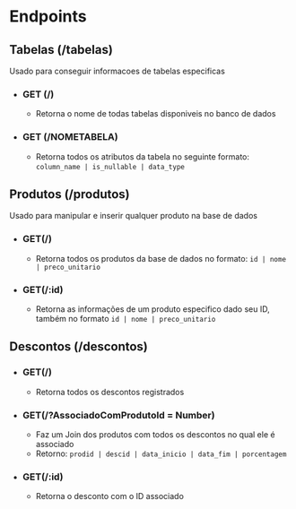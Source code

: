 # Endpoints

## Tabelas (/tabelas)
Usado para conseguir informacoes de tabelas especificas
- ### GET (/)
    - Retorna o nome de todas tabelas disponiveis no banco de dados
- ### GET (/NOMETABELA)
    - Retorna todos os atributos da tabela no seguinte formato:
        `column_name | is_nullable | data_type`

## Produtos (/produtos)
Usado para manipular e inserir qualquer produto na base de dados
- ### GET(/)
    -   Retorna todos os produtos da base de dados no formato:
        `id | nome | preco_unitario`
- ### GET(/:id)
    -   Retorna as informações de um produto especifico dado seu ID, também no formato
        `id | nome | preco_unitario`
## Descontos (/descontos)

- ### GET(/)
    -   Retorna todos os descontos registrados

- ### GET(/?AssociadoComProdutoId = Number)
    -   Faz um Join dos produtos com todos os descontos no qual ele é associado
    - Retorno:
    `prodid | descid | data_inicio | data_fim | porcentagem`
- ### GET(/:id)
    -   Retorna o desconto com o ID associado